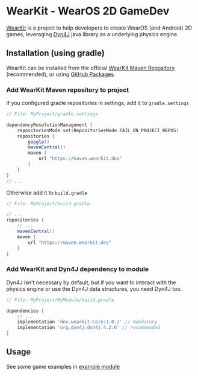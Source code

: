 WearKit - WearOS 2D GameDev
=====================================
[WearKit](https://wearkit.dev) is a project to help developers to create
WearOS (and Android) 2D games, leveraging [Dyn4J](https://dyn4j.org) java
library as a underlying physics engine.

## Installation (using gradle)
WearKit can be installed from the official
[WearKit Maven Repository](https://maven.wearkit.dev) (recommended),
or using [GitHub Packages](https://github.com/TocappGames/wearkit/packages).

### Add WearKit Maven repository to project
If you configured gradle repositories in settings, add it to `gradle.settings`

```gradle
// File: MyProject/gradle.settings

dependencyResolutionManagement {
    repositoriesMode.set(RepositoriesMode.FAIL_ON_PROJECT_REPOS)
    repositories {
        google()
        mavenCentral()
        maven {
            url "https://maven.wearkit.dev"
        }
    }
}
// ...
```

Otherwise add it to `build.gradle`
```gradle
// File: MyProject/build.gradle

// ...
repositories {
    // ...
    mavenCentral()
    maven {
        url "https://maven.wearkit.dev"
    }
}
```

### Add WearKit and Dyn4J dependency to module
Dyn4J isn't necessary by default, but if you want to interact with the
physics engine or use the Dyn4J data structures, you need Dyn4J too.

```gradle
// File: MyProject/MyModule/build.gradle

dependencies {
    // ...
    implementation 'dev.wearkit:core:1.0.2' // mandatory
    implementation 'org.dyn4j:dyn4j:4.2.0' // recommended
}
```

## Usage
See some game examples in [example module](https://github.com/TocappGames/wearkit/tree/main/example/src/main/java/dev/wearkit/example)